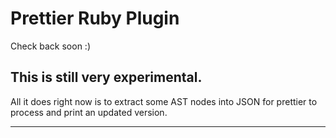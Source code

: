 # Prettier Ruby Plugin

Check back soon :)

## This is still very experimental.

All it does right now is to extract some AST nodes into JSON for prettier to process and print an updated version.

---

<!--

## Install

```bash
yarn add --dev --exact prettier @prettier/plugin-ruby
```

## Configure

.prettierrc:

```json
{
  "plugins": ["@prettier/plugin-ruby"]
}
```

## Use

```bash
prettier --write "**/*.rb"
```

-->
